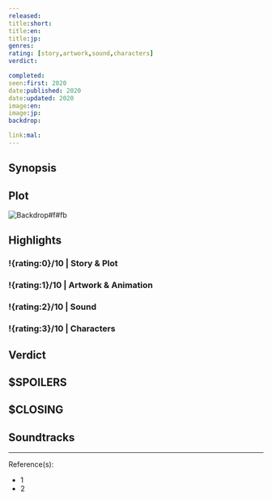 ```yaml
---
released:
title:short:
title:en:
title:jp:
genres:
rating: [story,artwork,sound,characters]
verdict:

completed:
seen:first: 2020
date:published: 2020
date:updated: 2020
image:en:
image:jp:
backdrop:

link:mal:
---
```



## Synopsis

## Plot

![Backdrop#f#fb](link "Source: TMDB")

## Highlights

### !{rating:0}/10 | Story & Plot

### !{rating:1}/10 | Artwork & Animation

### !{rating:2}/10 | Sound

### !{rating:3}/10 | Characters

## Verdict

## $SPOILERS

## $CLOSING

## Soundtracks

***
Reference(s):

- 1
- 2
